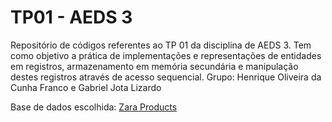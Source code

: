 # TP01 - AEDS 3
Repositório de códigos referentes ao TP 01 da disciplina de AEDS 3. Tem como objetivo a prática de implementações e representações de entidades em registros, armazenamento em memória secundária e manipulação destes registros através de acesso sequencial.
Grupo: Henrique Oliveira da Cunha Franco e Gabriel Jota Lizardo

Base de dados escolhida: [Zara Products](https://www.kaggle.com/datasets/maparla/zara-products/)
